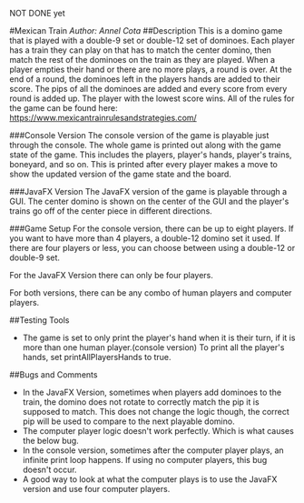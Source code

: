 NOT DONE yet

#Mexican Train
*Author: Annel Cota*
##Description
This is a domino game that is played with a double-9 set or double-12 set
of dominoes. Each player has a train they can play on that has to match the 
center domino, then match the rest of the dominoes on the train as they are played.
When a player empties their hand or there are no more plays, a round is over.
At the end of a round, the dominoes left in the players hands are added to their score.
The pips of all the dominoes are added and every score from every round is added up.
The player with the lowest score wins.
All of the rules for the game can be found here:
https://www.mexicantrainrulesandstrategies.com/

###Console Version
The console version of the game is playable just through the console. The whole
game is printed out along with the game state of the game. This includes the players,
player's hands, player's trains, boneyard, and so on. This is printed after every 
player makes a move to show the updated version of the game state and the board.

###JavaFX Version
The JavaFX version of the game is playable through a GUI. The center domino is shown
on the center of the GUI and the player's trains go off of the center piece in 
different directions.

###Game Setup
For the console version, there can be up to eight players. If you want to have
more than 4 players, a double-12 domino set it used. If there are four players or
less, you can choose between using a double-12 or double-9 set.

For the JavaFX Version there can only be four players.

For both versions, there can be any combo of human players and computer players.

##Testing Tools
* The game is set to only print the player's hand when it is their turn, if it 
is more than one human player.(console version) To print all the player's hands,
set printAllPlayersHands to true.

##Bugs and Comments
* In the JavaFX Version, sometimes when players add dominoes to the train, the domino
does not rotate to correctly match the pip it is supposed to match. This does not change
the logic though, the correct pip will be used to compare to the next playable domino.
* The computer player logic doesn't work perfectly. Which is what causes the below bug.
* In the console version, sometimes after the computer player plays, an infinite
print loop happens. If using no computer players, this bug doesn't occur.
* A good way to look at what the computer plays is to use the JavaFX version and
use four computer players.
